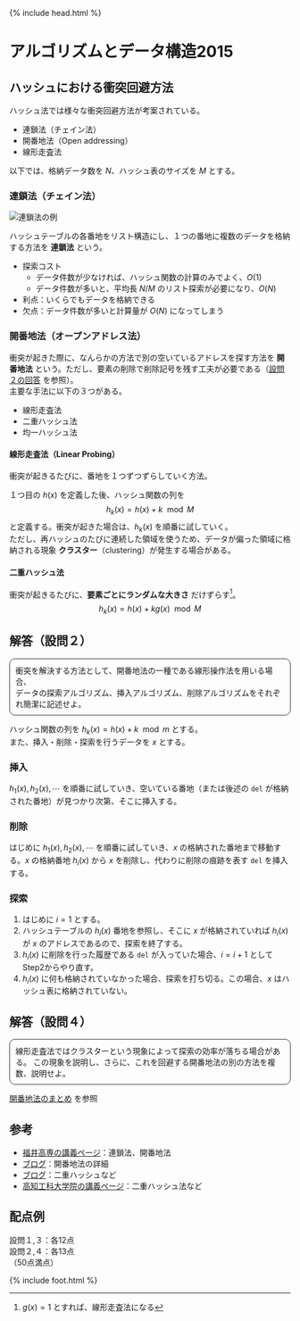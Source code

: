 {% include head.html %}

# アルゴリズムとデータ構造2015

## ハッシュにおける衝突回避方法
ハッシュ法では様々な衝突回避方法が考案されている。

- 連鎖法（チェイン法）
- 開番地法（Open addressing）
- 線形走査法

以下では、格納データ数を $N$、ハッシュ表のサイズを $M$ とする。

### 連鎖法（チェイン法）
![連鎖法の例](https://www.ei.fukui-nct.ac.jp/wp-content/uploads/2019/01/2019-01-08-chain.png)

ハッシュテーブルの各番地をリスト構造にし、１つの番地に複数のデータを格納する方法を **連鎖法** という。
- 探索コスト
  + データ件数が少なければ、ハッシュ関数の計算のみでよく、$O(1)$
  + データ件数が多いと、平均長 $N/M$ のリスト探索が必要になり、$O(N)$
- 利点：いくらでもデータを格納できる
- 欠点：データ件数が多いと計算量が $O(N)$ になってしまう

### 開番地法（オープンアドレス法）
衝突が起きた際に、なんらかの方法で別の空いているアドレスを探す方法を **開番地法** という。ただし、要素の削除で削除記号を残す工夫が必要である（[設問２の回答](#解答設問２) を参照）。  
主要な手法に以下の３つがある。

- 線形走査法
- 二重ハッシュ法
- 均一ハッシュ法

#### 線形走査法（Linear Probing）
衝突が起きるたびに、番地を１つずつずらしていく方法。

１つ目の $h(x)$ を定義した後、ハッシュ関数の列を
$$
h_k(x) = h(x) + k \mod M
$$
と定義する。衝突が起きた場合は、$h_k(x)$ を順番に試していく。  
ただし、再ハッシュのたびに連続した領域を使うため、データが偏った領域に格納される現象 **クラスター**（clustering）が発生する場合がある。

#### 二重ハッシュ法
衝突が起きるたびに、**要素ごとにランダムな大きさ** だけずらす[^1]。
$$
h_k(x) = h(x) + kg(x) \mod M
$$

[^1]:$g(x)=1$ とすれば、線形走査法になる

## 解答（設問２）
<div style="padding: 10px; margin-bottom: 10px; border: 1px solid #333333; border-radius: 10px;">
  衝突を解決する方法として、開番地法の一種である線形操作法を用いる場合、<br>
  データの探索アルゴリズム、挿入アルゴリズム、削除アルゴリズムをそれぞれ簡潔に記述せよ。
</div>

ハッシュ関数の列を $h_k(x) = h(x)+k \mod m$ とする。  
また、挿入・削除・探索を行うデータを $x$ とする。

### 挿入
$h_1(x), h_2(x),\cdots$ を順番に試していき、空いている番地（または後述の `del` が格納された番地）が見つかり次第、そこに挿入する。

### 削除
はじめに $h_1(x), h_2(x),\cdots$ を順番に試していき、$x$ の格納された番地まで移動する。$x$ の格納番地 $h_i(x)$ から $x$ を削除し、代わりに削除の痕跡を表す `del` を挿入する。

### 探索
1. はじめに $i=1$ とする。
1. ハッシュテーブルの $h_i(x)$ 番地を参照し、そこに $x$ が格納されていれば $h_i(x)$ が $x$ のアドレスであるので、探索を終了する。
1. $h_i(x)$ に削除を行った履歴である `del` が入っていた場合、$i=i+1$ として Step2からやり直す。
1. $h_i(x)$ に何も格納されていなかった場合、探索を打ち切る。この場合、$x$ はハッシュ表に格納されていない。

## 解答（設問４）

<div style="padding: 10px; margin-bottom: 10px; border: 1px solid #333333; border-radius: 10px;">
  線形走査法ではクラスターという現象によって探索の効率が落ちる場合がある。
  この現象を説明し、さらに、これを回避する開番地法の別の方法を複数、説明せよ。
</div>

[開番地法のまとめ](#開番地法オープンアドレス法) を参照

## 参考
- [福井高専の講義ページ](https://www.ei.fukui-nct.ac.jp/2020/12/23/hash-openaddr-chain-2020/)：連鎖法、開番地法
- [ブログ](http://www.nct9.ne.jp/m_hiroi/linux/clang21.html)：開番地法の詳細
- [ブログ](https://programming-place.net/ppp/contents/algorithm/search/007.html)：二重ハッシュなど
- [高知工科大学院の講義ページ](http://www.info.kochi-tech.ac.jp/k1sakai/Lecture/ALG/2008/ALG2008-B.pdf)：二重ハッシュ法など

## 配点例
設問１,３：各12点  
設問２,４：各13点  
（50点満点）

{% include foot.html %}